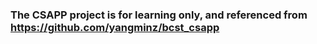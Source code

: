 
### The CSAPP project is for learning only, and referenced from  <https://github.com/yangminz/bcst_csapp>
